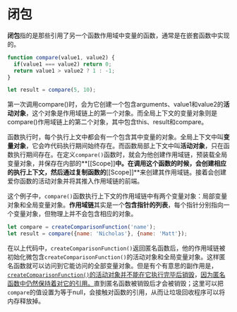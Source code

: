 # 闭包

**闭包**指的是那些引用了另一个函数作用域中变量的函数，通常是在嵌套函数中实现的。



```js
function compare(value1, value2) {
  if(value1 === value2) return 0;
  return value1 > value2 ? 1 : -1;
}

let result = compare(5, 10);
```

第一次调用compare()时，会为它创建一个包含arguments、value1和value2的**活动对象**，这个对象是作用域链上的第一个对象。而全局上下文的变量对象则是compare()作用域链上的第二个对象，其中包含this、result和compare。

函数执行时，每个执行上文中都会有一个包含其中变量的对象。全局上下文中叫**变量对象**，它会咋代码执行期间始终存在。而函数局部上下文中叫**活动对象**，只在函数执行期间存在。在定义`compare()`函数时，就会为他创建作用域链，预装载全局变量对象，并保存在内部的**[[Scope]]**中。在调用这个函数的时候，会创建相应的执行上下文，然后通过复制函数的**[[Scope]]**来创建其作用域链。接着会创建爱你函数的活动对象并将其推入作用域链的前端。

这个例子中，`compare()`函数执行上下文的作用域链中有两个变量对象：局部变量对象和全局变量对象。**作用域链**其实是一个**包含指针的列表**，每个指针分别指向一个变量对象，但物理上并不会包含相应的对象。



```js
let compare = createComparisonFunction('name');
let result = compare({name: 'Nicholas'}, {name: 'Matt'});
```

在以上代码中，`createComparisonFunction()`返回匿名函数后，他的作用域链被初始化微包含`createComparisonFunction()`的活动对象和全局变量对象。这样匿名函数就可以访问到它能访问的全部变量对象。但是有个有意思的副作用是，<u>`createComparisonFunction()`的活动对象并不能在它执行完毕后销毁</u>，<u>因为匿名函数中仍然保持着对它的引用。</u>直到匿名函数被销毁后才会被销毁；这里可以把`compare`的值设置为等于null，会接触对函数的引用，从而让垃圾回收程序可以将内存释放掉。

